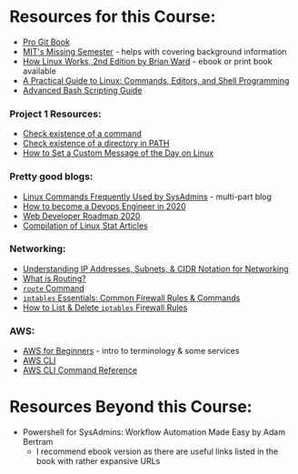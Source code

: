 # Resources for this Course:
* [Pro Git Book](https://git-scm.com/book/en/v2)
* [MIT's Missing Semester](https://missing.csail.mit.edu/) - helps with covering background information
* [How Linux Works, 2nd Edition by Brian Ward](https://nostarch.com/howlinuxworks2) - ebook or print book available 
* [A Practical Guide to Linux: Commands, Editors, and Shell Programming](https://www.oreilly.com/library/view/a-practical-guide/9780133085129/)
* [Advanced Bash Scripting Guide](https://tldp.org/LDP/abs/html/)

### Project 1 Resources:
* [Check existence of a command](https://stackoverflow.com/questions/592620/how-can-i-check-if-a-program-exists-from-a-bash-script)
* [Check existence of a directory in PATH](https://stackoverflow.com/questions/1396066/detect-if-users-path-has-a-specific-directory-in-it)
* [How to Set a Custom Message of the Day on Linux](https://linuxconfig.org/how-to-set-a-custom-message-of-the-day-on-linux)

### Pretty good blogs: 
* [Linux Commands Frequently Used by SysAdmins](https://haydenjames.io/linux-commands-frequently-used-by-linux-sysadmins-part-1/) - multi-part blog
* [How to become a Devops Engineer in 2020](https://devopscube.com/become-devops-engineer/)
* [Web Developer Roadmap 2020](https://github.com/kamranahmedse/developer-roadmap)
* [Compilation of Linux Stat Articles](https://github.com/kamranahmedse/developer-roadmap)

### Networking:
* [Understanding IP Addresses, Subnets, & CIDR Notation for Networking](https://www.digitalocean.com/community/tutorials/understanding-ip-addresses-subnets-and-cidr-notation-for-networking)
* [What is Routing?](https://www.cloudflare.com/learning/network-layer/what-is-routing/)
* [`route` Command](https://www.ibm.com/support/knowledgecenter/ssw_aix_72/r_commands/route.html)
* [`iptables` Essentials: Common Firewall Rules & Commands](https://www.digitalocean.com/community/tutorials/iptables-essentials-common-firewall-rules-and-commands)
* [How to List & Delete `iptables` Firewall Rules](https://www.digitalocean.com/community/tutorials/how-to-list-and-delete-iptables-firewall-rules)

### AWS:
* [AWS for Beginners](https://www.cloudways.com/blog/aws-for-beginners/) - intro to terminology & some services
* [AWS CLI](https://aws.amazon.com/cli/)
* [AWS CLI Command Reference](https://docs.aws.amazon.com/cli/latest/reference/#available-services)

# Resources Beyond this Course:
* Powershell for SysAdmins: Workflow Automation Made Easy by Adam Bertram
    * I recommend ebook version as there are useful links listed in the book with rather expansive URLs